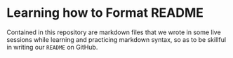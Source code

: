 # Learning how to Format README
Contained in this repository are markdown files that we wrote in some live sessions while learning and practicing markdown syntax, so as to be skillful in writing our `README` on GitHub.
